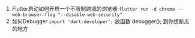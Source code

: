 1. Flutter启动如何开启一个不限制跨域的浏览器
   `flutter run -d chrome --web-browser-flag "--disable-web-security"`
2. 如何Debugger
   `import 'dart:developer';`
   放函数 debugger(); 到你想断点的地方
